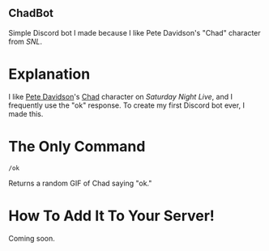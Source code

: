 ## ChadBot
Simple Discord bot I made because I like Pete Davidson's "Chad" character from <em>SNL</em>.

# Explanation
I like [Pete Davidson](https://en.wikipedia.org/wiki/Pete_Davidson)'s [Chad](https://www.youtube.com/watch?v=LuzGs8SfXBo) character on <em>Saturday Night Live</em>, and I frequently use the "ok" response. To create my first Discord bot ever, I made this.

# The Only Command
`/ok`

Returns a random GIF of Chad saying "ok."

# How To Add It To Your Server!
Coming soon.
